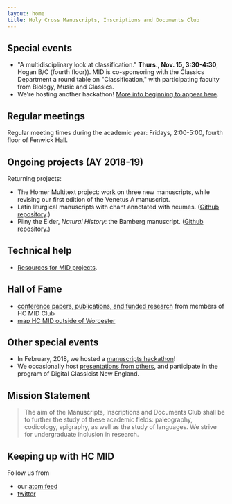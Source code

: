 ```yaml
---
layout: home
title: Holy Cross Manuscripts, Inscriptions and Documents Club
---
```







## Special events


-  "A multidisciplinary look at classification."  **Thurs., Nov. 15, 3:30-4:30**, Hogan B/C (fourth floor)).  MID is co-sponsoring with the Classics Department a round table on "Classification," with participating faculty from Biology, Music and Classics.
-  We're hosting another hackathon!  [More info beginning to appear here](ms-hackathon-2019).




## Regular meetings

Regular meeting times during the academic year:  Fridays, 2:00-5:00, fourth floor of Fenwick Hall.




## Ongoing projects (AY 2018-19) ##


Returning projects:


-   The Homer Multitext project:   work on three new manuscripts, while revising our first edition of the Venetus A manuscript.
-   Latin liturgical manuscripts with chant annotated with neumes.  ([Github repository](https://github.com/HCMID/chant).)
-   Pliny the Elder, *Natural History*: the Bamberg manuscript.  ([Github repository](https://github.com/HCMID/plinius).)


## Technical help

-  [Resources for MID projects](tech).




## Hall of Fame

-   [conference papers,  publications, and funded research](hof) from members of HC MID Club
-   [map HC MID outside of Worcester](where)

## Other special events


- In February, 2018, we hosted a [manuscripts hackathon](https://hcmid.github.io/ms-hackathon-2018/)!
- We occasionally host [presentations from others](hosted), and participate in the program of Digital Classicist New England.


## Mission Statement


>The aim of the Manuscripts, Inscriptions and Documents Club shall be to further the study of these academic fields: paleography, codicology, epigraphy, as well as the study of languages. We strive for undergraduate inclusion in research.


## Keeping up with HC MID

Follow us from

- our [atom feed](atom.xml)
- [twitter](https://twitter.com/hcmid)
